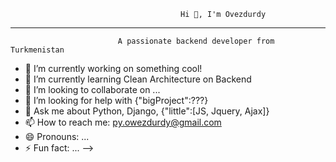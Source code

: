                                           Hi 👋, I'm Ovezdurdy
____________________________________________________________________________________________________________

                            A passionate backend developer from Turkmenistan

- 🔭 I’m currently working on something cool!
- 🌱 I’m currently learning Clean Architecture on Backend
- 👯 I’m looking to collaborate on ...
- 🤔 I’m looking for help with {"bigProject":???}
- 💬 Ask me about Python, Django, {"little":[JS, Jquery, Ajax]}
- 📫 How to reach me: py.owezdurdy@gmail.com
- 😄 Pronouns: ...
- ⚡ Fun fact: ...
-->
